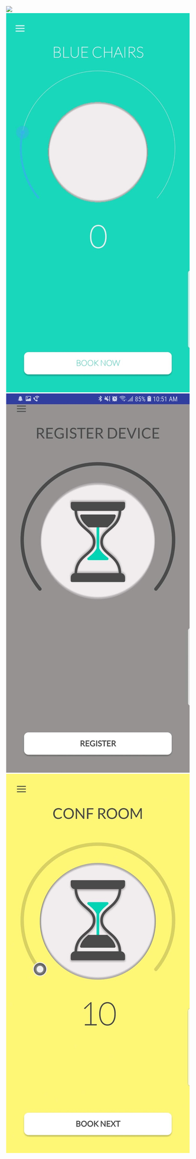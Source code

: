 <img src="images/mersiv_demo.gif?raw=true"/>
<img src="images/mersiv_1.jpg?raw=true"/>
<img src="images/mersiv_2.jpg?raw=true"/>
<img src="images/mersiv_3.jpg?raw=true"/>